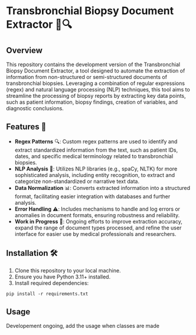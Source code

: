 # Transbronchial Biopsy Document Extractor 📄🔍

## Overview

This repository contains the development version of the Transbronchial Biopsy Document Extractor, a tool designed to automate the extraction of information from non-structured or semi-structured documents of transbronchial biopsies. Leveraging a combination of regular expressions (regex) and natural language processing (NLP) techniques, this tool aims to streamline the processing of biopsy reports by extracting key data points, such as patient information, biopsy findings, creation of variables, and diagnostic conclusions.

## Features 🌟

- **Regex Patterns** 🔍: Custom regex patterns are used to identify and extract standardized information from the text, such as patient IDs, dates, and specific medical terminology related to transbronchial biopsies.
- **NLP Analysis** 🧠: Utilizes NLP libraries (e.g., spaCy, NLTK) for more sophisticated analysis, including entity recognition, to extract and categorize non-standardized or narrative text data.
- **Data Normalization** 📊: Converts extracted information into a structured format, facilitating easier integration with databases and further analysis.
- **Error Handling** ⚠️: Includes mechanisms to handle and log errors or anomalies in document formats, ensuring robustness and reliability.
- **Work in Progress** 🚧: Ongoing efforts to improve extraction accuracy, expand the range of document types processed, and refine the user interface for easier use by medical professionals and researchers.

## Installation 🛠️

1. Clone this repository to your local machine.
2. Ensure you have Python 3.11+ installed.
3. Install required dependencies:
``````
pip install -r requirements.txt
``````

## Usage
Developement ongoing, add the usage when classes are made

